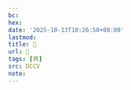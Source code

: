 ```yaml
---
bc:
hex:
date: '2025-10-13T10:26:50+08:00'
lastmod:
title: 􂢪
url: 􂢪
tags: [齊]
src: DCCV
note:
---
```

